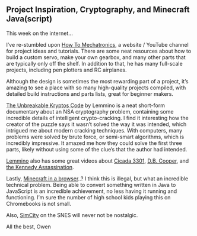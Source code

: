 
## Project Inspiration, Cryptography, and Minecraft Java(script)

This week on the internet...

I’ve re-stumbled upon [How To Mechatronics](https://howtomechatronics.com/category/projects/), a website / YouTube channel for project ideas and tutorials. There are some neat resources about how to build a custom servo, make your own gearbox, and many other parts that are typically only off the shelf. In addition to that, he has many full-scale projects, including pen plotters and RC airplanes.

Although the design is sometimes the most rewarding part of a project, it’s amazing to see a place with so many high-quality projects compiled, with detailed build instructions and parts lists, great for beginner makers.

[The Unbreakable Kryptos Code](https://www.youtube.com/watch?v=jVpsLMCIB0Y) by Lemmino is a neat short-form documentary about an NSA cryptography problem, containing some incredible details of intelligent crypto-cracking. I find it interesting how the creator of the puzzle says it wasn’t solved the way it was intended, which intrigued me about modern cracking techniques. With computers, many problems were solved by brute force, or semi-smart algorithms, which is incredibly impressive. It amazed me how they could solve the first three parts, likely without using some of the clue’s that the author had intended.

[Lemmino](https://www.youtube.com/@LEMMiNO) also has some great videos about [Cicada 3301](https://www.youtube.com/watch?v=I2O7blSSzpI&t=2s), [D.B. Cooper](https://www.youtube.com/watch?v=CbUjuwhQPKs&t=353s), and [the Kennedy Assassination](https://www.youtube.com/watch?v=5u7euN1HTuU).

Lastly, [Minecraft in a browser](https://eaglercraft.com/mc/1.8.8/)..? I think this is illegal, but what an incredible technical problem. Being able to convert something written in Java to JavaScript is an incredible achievement, no less having it running and functioning. I’m sure the number of high school kids playing this on Chromebooks is not small.

Also, [SimCity](https://www.retrogames.cz/play_472-SNES.php) on the SNES will never not be nostalgic.

All the best,
Owen
